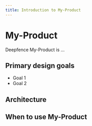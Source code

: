 ```yaml
---
title: Introduction to My-Product
---
```


# My-Product

Deepfence My-Product is ...

## Primary design goals

 * Goal 1
 * Goal 2

## Architecture


## When to use My-Product
